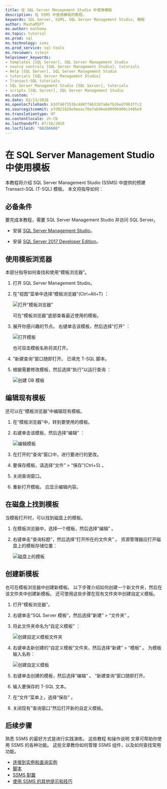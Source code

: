```yaml
---
title: 在 SQL Server Management Studio 中使用模板
description: 在 SSMS 中使用模板的教程。
keywords: SQL Server, SSMS, SQL Server Management Studio, 模板
author: MashaMSFT
ms.author: mathoma
ms.topic: tutorial
ms.prod: sql
ms.technology: ssms
ms.prod_service: sql-tools
ms.reviewer: sstein
helpviewer_keywords:
- templates [SQL Server], SQL Server Management Studio
- source controls [SQL Server Management Studio], tutorials
- Help [SQL Server], SQL Server Management Studio
- tutorials [SQL Server Management Studio]
- Transact-SQL tutorials
- SQL Server Management Studio [SQL Server], tutorials
- scripts [SQL Server], SQL Server Management Studio
ms.custom: ''
ms.date: 03/13/2018
ms.openlocfilehash: b3df46f3536c488ff863287a0efb26ed7063ffc2
ms.sourcegitcommit: e7d921828e9eeac78e7ab96eb90996990c2405e9
ms.translationtype: HT
ms.contentlocale: zh-CN
ms.lasthandoff: 07/16/2019
ms.locfileid: "68266666"
---
```

# <a name="use-templates-in-sql-server-management-studio"></a>在 SQL Server Management Studio 中使用模板

本教程将介绍 SQL Server Management Studio (SSMS) 中提供的预建 Transact-SQL (T-SQL) 模板。 本文将指导如何：

## <a name="prerequisites"></a>必备条件

要完成本教程，需要 SQL Server Management Studio 并访问 SQL Server。

* 安装 [SQL Server Management Studio](https://docs.microsoft.com/sql/ssms/download-sql-server-management-studio-ssms)。

* 安装 [SQL Server 2017 Developer Edition](https://www.microsoft.com/sql-server/sql-server-downloads)。

## <a name="use-template-browser"></a>使用模板浏览器

本部分指导如何查找和使用“模板浏览器”。

1. 打开 SQL Server Management Studio。

2. 在“视图”菜单中选择“模板浏览器”(Ctrl+Alt+T)   ：

    ![打开“模板浏览器”](media/templates-ssms/templatebrowser.png)

    可在“模板浏览器”底部查看最近使用的模板。

3. 展开你感兴趣的节点。 右键单击该模板，然后选择“打开”  ：

    ![打开模板](media/templates-ssms/opentemplate.png)

    也可双击模板名称将其打开。

4. “新建查询”窗口随即打开。 已填充 T-SQL 脚本。

5. 根据需要修改模板，然后选择“执行”以运行查询  ：

    ![创建 DB 模板](media/templates-ssms/createdbtemplate.png)

## <a name="edit-an-existing-template"></a>编辑现有模板

还可以在“模板浏览器”中编辑现有模板。  

1. 在“模板浏览器”中，转到要使用的模板。

2. 右键单击该模板，然后选择“编辑”  ：

    ![编辑模板](media/templates-ssms/edittemplate.png)

3. 在打开的“查询”窗口中，进行要进行的更改。

4. 要保存模板，请选择“文件” > “保存”(Ctrl+S)   。

5. 关闭查询窗口。

6. 重新打开模板。 应显示编辑内容。

## <a name="locate-templates-on-disk"></a>在磁盘上找到模板

当模板打开时，可以找到磁盘上的模板。

1. 在模板浏览器中，选择一个模板，然后选择“编辑”  。

2. 右键单击“查询标题”，然后选择“打开所在的文件夹”   。 资源管理器应打开磁盘上的模板存储位置： 

   ![磁盘上的模板](media/templates-ssms/templatesondisk.png)
  
## <a name="create-a-new-template"></a>创建新模板

也可在模板浏览器中创建新模板。 以下步骤介绍如何创建一个新文件夹，然后在该文件夹中创建新模板。 还可使用这些步骤在现有文件夹中创建自定义模板。 

1. 打开“模板浏览器”。

2. 右键单击“SQL Server 模板”，然后选择“新建” > “文件夹”    。

3. 将此文件夹命名为“自定义模板”  ：

    ![创建自定义模板文件夹](media/templates-ssms/creatingcustomtemplate.png)

4. 右键单击新创建的“自定义模板”文件夹，然后选择“新建” > “模板”   。 为模板输入名称：

    ![创建自定义模板](media/templates-ssms/createnewtemplate.png)

5. 右键单击创建的模板，然后选择“编辑”  。 “新建查询”窗口随即打开。

6. 输入要保存的 T-SQL 文本。

7. 在“文件”菜单上，选择“保存”   。

8. 关闭现有“查询窗口”然后打开新的自定义模板。

## <a name="next-steps"></a>后续步骤

熟悉 SSMS 的最好方式是进行实践演练。 这些教程  和操作说明  文章可帮助你使用 SSMS 的各种功能。  这些文章教你如何管理 SSMS 组件，以及如何查找常用功能。

* [连接到实例和查询实例](../tutorials/connect-query-sql-server.md)
* [脚本](../tutorials/scripting-ssms.md)
* [SSMS 配置](../tutorials/ssms-configuration.md)
* [使用 SSMS 的其他提示和技巧](../tutorials/ssms-tricks.md)